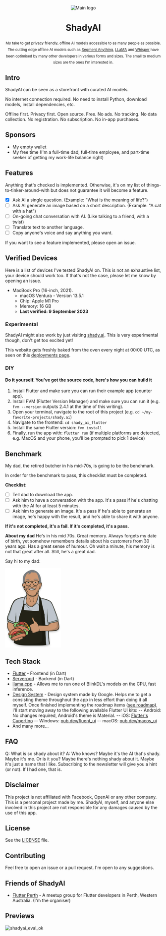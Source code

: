 <div align="center">
  <image alt="Main logo" height=256 src="assets/shady_app_icon.png"/>
  <h1>ShadyAI</h1>

  <sub>My take to get privacy friendly, offline AI models accessible to as many people as possible. The cutting edge offline AI models such as [Segment Anything](https://ai.facebook.com/research/publications/segment-anything/), [LLaMA](https://github.com/facebookresearch/llama) and [Whisper](https://github.com/openai/whisper) have been optimised by many other developers in various forms and sizes. The small to medium sizes are the ones I'm interested in.</sub>
</div>

## Intro

ShadyAI can be seen as a storefront with curated AI models.

No internet connection required. No need to install Python, download models, install dependencies, etc.

Offline first. Privacy first. Open source. Free. No ads. No tracking. No data collection. No registration. No subscription. No in-app purchases.

## Sponsors

- My empty wallet
- My free time (I'm a full-time dad, full-time employee, and part-time seeker of getting my work-life balance right)

## Features

Anything that's checked is implemented.
Otherwise, it's on my list of things-to-tinker-around-with but does not guarantee it will become a feature.

- [x] Ask AI a single question.
(Example: "What is the meaning of life?")
- [ ] Ask AI generate an image based on a short description.
(Example: "A cat with a hat")
- [ ] On-going chat conversation with AI.
(Like talking to a friend, with a twist)
- [ ] Translate text to another language.
- [ ] Copy anyone's voice and say anything you want.

If you want to see a feature implemented, please open an issue.

## Verified Devices

Here is a list of devices I've tested ShadyAI on. This is not an exhaustive list, your device should work too. If that's not the case, please let me know by opening an issue.

- MacBook Pro (16-inch, 2021).
  - macOS Ventura - Version 13.5.1
  - Chip: Apple M1 Pro
  - Memory: 16 GB
  - **Last verified: 9 September 2023**

### Experimental

ShadyAI might also work by just visiting [shady.ai](https://shady.ai). This is very experimental though, don't get too excited yet!

This website gets freshly baked from the oven every night at 00:00 UTC, as seen on this [deployments page](https://github.com/BrutalCoding/shady.ai/deployments?environment=github-pages#activity-log).

### DIY

#### Do it yourself. You've got the source code, here's how you can build it

1. Install Flutter and make sure you can run their example app (counter app).
2. Install FVM (Flutter Version Manager) and make sure you can run it (e.g. `fvm --version` outputs 2.4.1 at the time of this writing).
3. Open your terminal, navigate to the root of this project (e.g. `cd ~/my-favorite-projects/shady.ai`)
4. Navigate to the frontend: `cd shady_ai_flutter`
5. Install the same Flutter version: `fvm install`
6. Finally, run the app with: `flutter run` (if multiple platforms are detected, e.g. MacOS and your phone, you'll be prompted to pick 1 device)

## Benchmark

My dad, the retired butcher in his mid-70s, is going to be the benchmark.

In order for the benchmark to pass, this checklist must be completed.

**Checklist:**

- [ ] Tell dad to download the app.
- [ ] Ask him to have a conversation with the app. It's a pass if he's chatting with the AI for at least 5 minutes.
- [ ] Ask him to generate an image. It's a pass if he's able to generate an image, he's happy with the result, and he's able to share it with anyone.

**If it's not completed, it's a fail. If it's completed, it's a pass.**

**About my dad**
He's in his mid 70s. Great memory. Always forgets my date of birth, yet somehow remembers details about his customers from 30 years ago. Has a great sense of humour. Oh wait a minute, his memory is not that great after all. Still, he's a great dad.

Say hi to my dad:

<img alt="Shady's Daddy" src="shady_ai_flutter/assets/dad_the_benchmark.png" height=256>

## Tech Stack

- [Flutter](https://flutter.dev/) - Frontend (in Dart)
- [Serverpod](https://serverpod.dev/) - Backend (in Dart)
- [llama.cpp](https://github.com/saharNooby/rwkv.cpp) - Allows me to run one of BlinkDL's models on the CPU, fast inference.
- [Design System](https://m3.material.io/) - Design system made by Google. Helps me to get a consisting theme throughout the app in less effort than doing it all myself.
Once finished implementing the roadmap items ([see roadmap](#roadmap)), I'll start moving away to the following available Flutter UI kits:
-- Android: No changes required, Android's theme is Material.
-- iOS: [Flutter's Cupertino](https://flutter.dev/docs/development/ui/widgets/cupertino)
-- Windows: [pub.dev/fluent_ui](https://pub.dev/packages/fluent_ui)
-- macOS: [pub.dev/macos_ui](https://pub.dev/packages/macos_ui)
- And many more...

## FAQ

Q: What is so shady about it?
A: Who knows? Maybe it's the AI that's shady. Maybe it's me. Or is it you? Maybe there's nothing shady about it. Maybe it's just a name that I like. Subscribing to the newsletter will give you a hint (or not). If I had one, that is.

## Disclaimer

This project is not affiliated with Facebook, OpenAI or any other company. This is a personal project made by me. ShadyAI, myself, and anyone else involved in this project are not responsible for any damages caused by the use of this app.

## License

See the [LICENSE](LICENSE) file.

## Contributing

Feel free to open an issue or a pull request. I'm open to any suggestions.

## Friends of ShadyAI

- [Flutter Perth](https://www.meetup.com/Flutter-Perth/) - A meetup group for Flutter developers in Perth, Western Australia. (I'm the organiser)

## Previews

![shadyai_eval_ok](https://user-images.githubusercontent.com/5500332/234497371-eeb5be33-f884-4a90-b977-0d5f162641da.gif)
